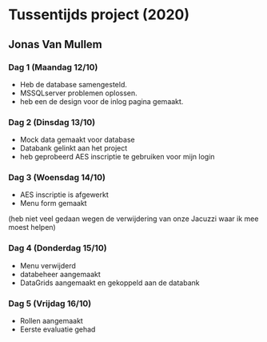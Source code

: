 # Tussentijds project (2020)
## Jonas Van Mullem

### Dag 1 (Maandag 12/10)
- Heb de database samengesteld.
- MSSQLserver problemen oplossen.
- heb een de design voor de inlog pagina gemaakt.
### Dag 2 (Dinsdag 13/10)

- Mock data gemaakt voor database
- Databank gelinkt aan het project
- heb geprobeerd AES inscriptie te gebruiken voor mijn login
### Dag 3 (Woensdag 14/10)
- AES inscriptie is afgewerkt
- Menu form gemaakt

(heb niet veel gedaan wegen de verwijdering van onze Jacuzzi waar ik mee moest helpen)

### Dag 4 (Donderdag 15/10)
- Menu verwijderd
- databeheer aangemaakt
- DataGrids aangemaakt en gekoppeld aan de databank

### Dag 5 (Vrijdag 16/10)

- Rollen aangemaakt
- Eerste evaluatie gehad